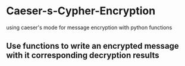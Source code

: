 # Caeser-s-Cypher-Encryption
using caeser's mode for message encryption with python functions
## Use functions to write an encrypted message with it corresponding decryption results
